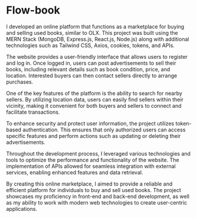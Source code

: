 # Flow-book
I developed an online platform that functions as a marketplace for buying and selling used books, similar to OLX. This project was built using the MERN Stack (MongoDB, Express.js, React.js, Node.js) along with additional technologies such as Tailwind CSS, Axios, cookies, tokens, and APIs.

The website provides a user-friendly interface that allows users to register and log in. Once logged in, users can post advertisements to sell their books, including relevant details such as book condition, price, and location. Interested buyers can then contact sellers directly to arrange purchases.

One of the key features of the platform is the ability to search for nearby sellers. By utilizing location data, users can easily find sellers within their vicinity, making it convenient for both buyers and sellers to connect and facilitate transactions.

To enhance security and protect user information, the project utilizes token-based authentication. This ensures that only authorized users can access specific features and perform actions such as updating or deleting their advertisements.

Throughout the development process, I leveraged various technologies and tools to optimize the performance and functionality of the website. The implementation of APIs allowed for seamless integration with external services, enabling enhanced features and data retrieval.

By creating this online marketplace, I aimed to provide a reliable and efficient platform for individuals to buy and sell used books. The project showcases my proficiency in front-end and back-end development, as well as my ability to work with modern web technologies to create user-centric applications.
